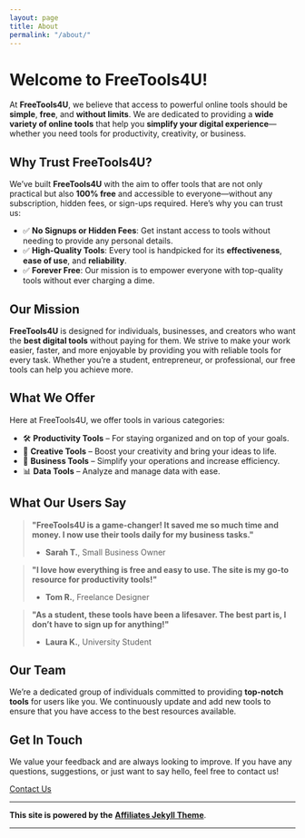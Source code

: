 ```yaml
---
layout: page
title: About
permalink: "/about/"
---
```


# Welcome to **FreeTools4U**!

At **FreeTools4U**, we believe that access to powerful online tools should be **simple**, **free**, and **without limits**. We are dedicated to providing a **wide variety of online tools** that help you **simplify your digital experience**—whether you need tools for productivity, creativity, or business.

## Why Trust **FreeTools4U**?

We’ve built **FreeTools4U** with the aim to offer tools that are not only practical but also **100% free** and accessible to everyone—without any subscription, hidden fees, or sign-ups required. Here’s why you can trust us:

- ✅ **No Signups or Hidden Fees**: Get instant access to tools without needing to provide any personal details.
- ✅ **High-Quality Tools**: Every tool is handpicked for its **effectiveness**, **ease of use**, and **reliability**.
- ✅ **Forever Free**: Our mission is to empower everyone with top-quality tools without ever charging a dime.

## Our Mission

**FreeTools4U** is designed for individuals, businesses, and creators who want the **best digital tools** without paying for them. We strive to make your work easier, faster, and more enjoyable by providing you with reliable tools for every task. Whether you’re a student, entrepreneur, or professional, our free tools can help you achieve more.

## **What We Offer**

Here at FreeTools4U, we offer tools in various categories:

- 🛠️ **Productivity Tools** – For staying organized and on top of your goals.
- 🎨 **Creative Tools** – Boost your creativity and bring your ideas to life.
- 🧩 **Business Tools** – Simplify your operations and increase efficiency.
- 📊 **Data Tools** – Analyze and manage data with ease.

## **What Our Users Say**

> **"FreeTools4U is a game-changer! It saved me so much time and money. I now use their tools daily for my business tasks."**
> - **Sarah T.**, Small Business Owner

> **"I love how everything is free and easy to use. The site is my go-to resource for productivity tools!"**
> - **Tom R.**, Freelance Designer

> **"As a student, these tools have been a lifesaver. The best part is, I don’t have to sign up for anything!"**
> - **Laura K.**, University Student

## **Our Team**

We’re a dedicated group of individuals committed to providing **top-notch tools** for users like you. We continuously update and add new tools to ensure that you have access to the best resources available. 

## Get In Touch

We value your feedback and are always looking to improve. If you have any questions, suggestions, or just want to say hello, feel free to contact us!

[Contact Us](https://freetools4u.site/contact/)

---

**This site is powered by the** [**Affiliates Jekyll Theme**](https://freetools4u.site).

---

